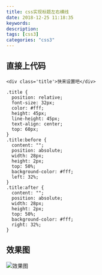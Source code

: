 ```yaml
---
title: css实现标题左右横线
date: 2018-12-25 11:18:35
keywords:
description:
tags: [css3]
categories: "css3"
---
```

## 直接上代码
```
<div class='title'>快来设置吧</div>
```

```
.title {
  position: relative;
  font-size: 32px;
  color: #fff;
  height: 45px;
  line-height: 45px;
  text-align: center;
  top: 60px;
}
.title:before {
  content: "";
  position: absolute;
  width: 28px;
  height: 2px;
  top: 50%;
  background-color: #fff;
  left: 32%;
}
.title:after {
  content: "";
  position: absolute;
  width: 28px;
  height: 2px;
  top: 50%;
  background-color: #fff;
  right: 32%;
}
```
## 效果图

![效果图](https://img.jammyfm.com/media/jedmm/WX20181225-105919.png)
